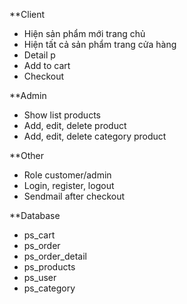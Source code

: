 **Client
- Hiện sản phẩm mới trang chủ
- Hiện tất cả sản phẩm trang cửa hàng
- Detail p
- Add to cart
- Checkout

**Admin
- Show list products
- Add, edit, delete product
- Add, edit, delete category product

**Other
- Role customer/admin
- Login, register, logout
- Sendmail after checkout

**Database
- ps_cart
- ps_order
- ps_order_detail
- ps_products
- ps_user
- ps_category
